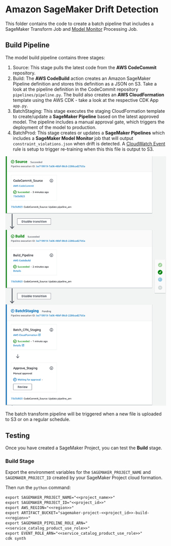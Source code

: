 
# Amazon SageMaker Drift Detection

This folder contains the code to create a batch pipeline that includes a SageMaker Transform Job and [Model Monitor](https://aws.amazon.com/sagemaker/model-monitor/) Processing Job.

## Build Pipeline

The model build pipeline contains three stages:
1. Source: This stage pulls the latest code from the **AWS CodeCommit** repository.
2. Build: The **AWS CodeBuild** action creates an Amazon SageMaker Pipeline definition and stores this definition as a JSON on S3. Take a look at the pipeline definition in the CodeCommit repository `pipelines/pipeline.py`. The build also creates an **AWS CloudFormation** template using the AWS CDK - take a look at the respective CDK App `app.py`.
3. BatchStaging: This stage executes the staging CloudFormation template to create/update a **SageMaker Pipeline** based on the latest approved model. The pipeline includes a manual approval gate, which triggers the deployment of the model to production.
4. BatchProd: This stage creates or updates a **SageMaker Pipelines** which includes a **SageMaker Model Monitor** job that will output `constraint_violations.json` when drift is detected.  A [CloudWatch Event](https://docs.aws.amazon.com/codepipeline/latest/userguide/create-cloudtrail-S3-source-cfn.html) rule is setup to trigger re-training when this this file is output to S3.

![Batch Pipeline](../docs/drift-batch-pipeline.png)

The batch transform pipeline will be triggered when a new file is uploaded to S3 or on a regular schedule.

## Testing

Once you have created a SageMaker Project, you can test the **Build** stage.

### Build Stage

Export the environment variables for the `SAGEMAKER_PROJECT_NAME` and `SAGEMAKER_PROJECT_ID` created by your SageMaker Project cloud formation.

Then run the `python` command:

```
export SAGEMAKER_PROJECT_NAME="<<project_name>>"
export SAGEMAKER_PROJECT_ID="<<project_id>>"
export AWS_REGION="<<region>>"
export ARTIFACT_BUCKET="sagemaker-project-<<project_id>>-build-<<region>>"
export SAGEMAKER_PIPELINE_ROLE_ARN="<<service_catalog_product_use_role>>"
export EVENT_ROLE_ARN="<<service_catalog_product_use_role>>"
cdk synth
```